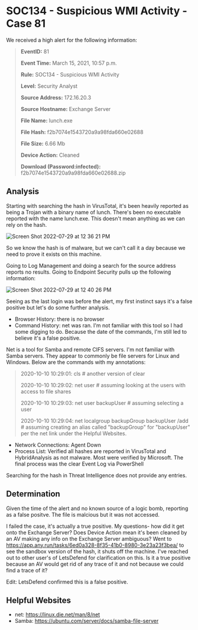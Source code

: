 # SOC134 - Suspicious WMI Activity - Case 81
We received a high alert for the following information:
> 	**EventID:** 81
> 	
> 	**Event Time:** March 15, 2021, 10:57 p.m.
> 	
> 	**Rule:** SOC134 - Suspicious WMI Activity
> 	
> 	**Level:** Security Analyst
> 	
> 	**Source Address:** 172.16.20.3
> 	
> 	**Source Hostname:** Exchange Server
> 	
> 	**File Name:** lunch.exe
> 	
> 	**File Hash:** f2b7074e1543720a9a98fda660e02688
> 	
> 	**File Size:** 6.66 Mb
> 	
> 	**Device Action:** Cleaned
> 	
> 	**Download (Password:infected):** f2b7074e1543720a9a98fda660e02688.zip

## Analysis 
Starting with searching the hash in VirusTotal, it's been heavily reported as being a Trojan with a binary name of lunch. There's been no executable reported with the name lunch.exe. This doesn't mean anything as we can rely on the hash. 

![Screen Shot 2022-07-29 at 12 36 21 PM](https://user-images.githubusercontent.com/74877876/181804817-e9494a9d-6498-4822-9b63-85301db0589c.png)

So we know the hash is of malware, but we can't call it a day because we need to prove it exists on this machine. 

Going to Log Management and doing a search for the source address reports no results. Going to Endpoint Security pulls up the following information: 

![Screen Shot 2022-07-29 at 12 40 26 PM](https://user-images.githubusercontent.com/74877876/181805439-9524480a-9d75-4afe-a31a-db64fee2b6dc.png)

Seeing as the last login was before the alert, my first instinct says it's a false positive but let's do some further analysis.

- Browser History: there is no browser
- Command History: net was ran. I'm not familiar with this tool so I had some digging to do. Because the date of the commands, I'm still led to believe it's a false positive.

Net is a tool for Samba and remote CIFS servers. I'm not familiar with Samba servers. They appear to commonly be file servers for Linux and Windows. Below are the commands with my annotations:

> 2020-10-10 10:29:01: cls # another version of clear
> 
> 2020-10-10 10:29:02: net user # assuming looking at the users with access to file shares
> 
> 2020-10-10 10:29:03: net user backupUser # assuming selecting a user
> 
> 2020-10-10 10:29:04: net localgroup backupGroup backupUser /add # assuming creating an alias called "backupGroup" for "backupUser" per the net link under the Helpful Websites.


- Network Connections: Agent Down
- Process List: Verified all hashes are reported in VirusTotal and HybridAnalysis as not malware. Most were verified by Microsoft. The final process was the clear Event Log via PowerShell

Searching for the hash in Threat Intelligence does not provide any entries. 


## Determination 
Given the time of the alert and no known source of a logic bomb, reporting as a false positve. The file is malcious but it was not accessed.

I failed the case, it's actually a true positive. My questions- how did it get onto the Exchange Server? Does Device Action mean it's been cleaned by an AV making any info on the Exchange Server ambiguous?
Went to https://app.any.run/tasks/6ed0a328-8f35-41b0-8980-3e23a23f3bea/ to see the sandbox version of the hash, it shuts off the machine. I've reached out to other user's of LetsDefend for clarification on this. Is it a true positive because an AV would get rid of any trace of it and not because we could find a trace of it? 

Edit: LetsDefend confirmed this is a false positive. 

## Helpful Websites
- net: https://linux.die.net/man/8/net
- Samba: https://ubuntu.com/server/docs/samba-file-server
